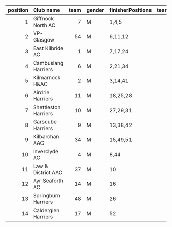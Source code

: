 |   position | Club name            |   team | gender   | finisherPositions   |   teamPoints |   penaltyPoints |   totalPoints |   totalFinishers | Website                               |
|-----------:|:---------------------|-------:|:---------|:--------------------|-------------:|----------------:|--------------:|-----------------:|:--------------------------------------|
|          1 | Giffnock North AC    |      7 | M        | 1,4,5               |           10 |               0 |            10 |               14 | https://www.giffnocknorth.co.uk/      |
|          2 | VP-Glasgow           |     54 | M        | 6,11,12             |           29 |               0 |            29 |                4 | https://www.vp-glasgow.com            |
|          3 | East Kilbride AC     |      1 | M        | 7,17,24             |           48 |               0 |            48 |                5 | http://www.ekac.org.uk/               |
|          4 | Cambuslang Harriers  |      6 | M        | 2,21,34             |           57 |               0 |            57 |                4 | https://cambuslangharriers.org/       |
|          5 | Kilmarnock H&AC      |      2 | M        | 3,14,41             |           58 |               0 |            58 |                4 | http://www.kilmarnockharriers.com/    |
|          6 | Airdrie Harriers     |     11 | M        | 18,25,28            |           71 |               0 |            71 |                6 | http://airdrieharriers.org/           |
|          7 | Shettleston Harriers |     10 | M        | 27,29,31            |           87 |               0 |            87 |                3 | http://shettlestonharriers.org.uk/    |
|          8 | Garscube Harriers    |      9 | M        | 13,38,42            |           93 |               0 |            93 |                3 | https://www.garscubeharriers.org.uk/  |
|          9 | Kilbarchan AAC       |     34 | M        | 15,49,51            |          115 |               0 |           115 |                4 | https://kilbarchanaac.org.uk/         |
|         10 | Inverclyde AC        |      4 | M        | 8,44                |           52 |              63 |           115 |                2 | https://www.inverclydeac.org/         |
|         11 | Law & District AAC   |     37 | M        | 10                  |           10 |             126 |           136 |                1 | http://www.lawaac.co.uk/              |
|         12 | Ayr Seaforth AC      |     14 | M        | 16                  |           16 |             126 |           142 |                1 | https://www.ayrseaforth.co.uk/        |
|         13 | Springburn Harriers  |     48 | M        | 26                  |           26 |             126 |           152 |                1 | https://www.springburnharriers.co.uk/ |
|         14 | Calderglen Harriers  |     17 | M        | 52                  |           52 |             126 |           178 |                1 | http://www.calderglenharriers.org.uk/ |